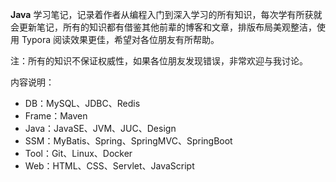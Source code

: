 **Java** 学习笔记，记录着作者从编程入门到深入学习的所有知识，每次学有所获就会更新笔记，所有的知识都有借鉴其他前辈的博客和文章，排版布局美观整洁，使用 Typora 阅读效果更佳，希望对各位朋友有所帮助。

注：所有的知识不保证权威性，如果各位朋友发现错误，非常欢迎与我讨论。

内容说明：

* DB：MySQL、JDBC、Redis
* Frame：Maven
* Java：JavaSE、JVM、JUC、Design
* SSM：MyBatis、Spring、SpringMVC、SpringBoot
* Tool：Git、Linux、Docker
* Web：HTML、CSS、Servlet、JavaScript
